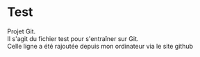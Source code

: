 # Test
Projet Git. <br/>
Il s'agit du fichier test pour s'entraîner sur Git. </br>
Celle ligne a été rajoutée depuis mon ordinateur via le site github
